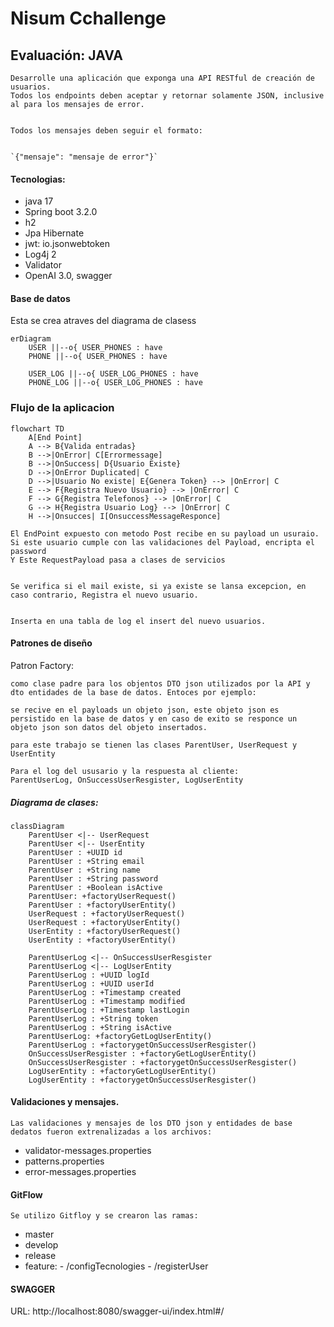 # Nisum Cchallenge
## Evaluación: JAVA


    Desarrolle una aplicación que exponga una API RESTful de creación de usuarios.
    Todos los endpoints deben aceptar y retornar solamente JSON, inclusive al para los mensajes de error.


    Todos los mensajes deben seguir el formato:


	`{"mensaje": "mensaje de error"}`
	
	


#### Tecnologias:

- java 17
- Spring boot 3.2.0
- h2
- Jpa Hibernate
- jwt: io.jsonwebtoken
- Log4j 2
- Validator
- OpenAI 3.0, swagger


#### Base de datos

Esta se crea atraves del diagrama de clasess
```mermaid
erDiagram
    USER ||--o{ USER_PHONES : have
    PHONE ||--o{ USER_PHONES : have

    USER_LOG ||--o{ USER_LOG_PHONES : have
    PHONE_LOG ||--o{ USER_LOG_PHONES : have
```

### Flujo de la aplicacion
```mermaid
flowchart TD
    A[End Point] 
    A --> B{Valida entradas}
    B -->|OnError| C[Errormessage]
    B -->|OnSuccess| D{Usuario Existe}
    D -->|OnError Duplicated| C
    D -->|Usuario No existe| E{Genera Token} --> |OnError| C
    E --> F{Registra Nuevo Usuario} --> |OnError| C
    F --> G{Registra Telefonos} --> |OnError| C
    G --> H{Registra Usuario Log} --> |OnError| C
    H -->|Onsucces| I[OnsuccessMessageResponce]
```

    El EndPoint expuesto con metodo Post recibe en su payload un usuraio. Si este usuario cumple con las validaciones del Payload, encripta el password
    Y Este RequestPayload pasa a clases de servicios


    Se verifica si el mail existe, si ya existe se lansa excepcion, en caso contrario, Registra el nuevo usuario.
 
  
    Inserta en una tabla de log el insert del nuevo usuarios.

#### Patrones de diseño

Patron Factory:

    como clase padre para los objentos DTO json utilizados por la API y dto entidades de la base de datos. Entoces por ejemplo:

    se recive en el payloads un objeto json, este objeto json es persistido en la base de datos y en caso de exito se responce un objeto json son datos del objeto insertados.

    para este trabajo se tienen las clases ParentUser, UserRequest y UserEntity

    Para el log del ususario y la respuesta al cliente:
    ParentUserLog, OnSuccessUserResgister, LogUserEntity

##### Diagrama de clases:

```mermaid
classDiagram
    ParentUser <|-- UserRequest
    ParentUser <|-- UserEntity
    ParentUser : +UUID id
    ParentUser : +String email
    ParentUser : +String name
    ParentUser : +String password
    ParentUser : +Boolean isActive
    ParentUser: +factoryUserRequest()
    ParentUser : +factoryUserEntity()
    UserRequest : +factoryUserRequest()
    UserRequest : +factoryUserEntity()
    UserEntity : +factoryUserRequest()
    UserEntity : +factoryUserEntity()

    ParentUserLog <|-- OnSuccessUserResgister
    ParentUserLog <|-- LogUserEntity
    ParentUserLog : +UUID logId
    ParentUserLog : +UUID userId
    ParentUserLog : +Timestamp created
    ParentUserLog : +Timestamp modified
    ParentUserLog : +Timestamp lastLogin
    ParentUserLog : +String token
    ParentUserLog : +String isActive 
    ParentUserLog: +factoryGetLogUserEntity()
    ParentUserLog : +factorygetOnSuccessUserResgister()
    OnSuccessUserResgister : +factoryGetLogUserEntity()
    OnSuccessUserResgister : +factorygetOnSuccessUserResgister()
    LogUserEntity : +factoryGetLogUserEntity()
    LogUserEntity : +factorygetOnSuccessUserResgister()
```

#### Validaciones y mensajes.

    Las validaciones y mensajes de los DTO json y entidades de base dedatos fueron extrenalizadas a los archivos:

- validator-messages.properties
- patterns.properties
- error-messages.properties


#### GitFlow

    Se utilizo Gitfloy y se crearon las ramas:

- master
- develop
- release
- feature:
		- /configTecnologies
		- /registerUser

		
#### SWAGGER

  URL:
  http://localhost:8080/swagger-ui/index.html#/